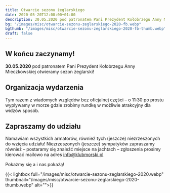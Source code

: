 ```yaml
---
title: Otwarcie sezonu żeglarskiego
date: 2020-05-20T12:00:00+01:00
description: 30.05.2020 pod patronatem Pani Prezydent Kołobrzegu Anny Mieczkowskiej otwieramy sezon żeglarski! Zapraszamy do udziału.
bg: "/images/misc/otwarcie-sezonu-zeglarskiego-2020-fb.webp"
bgthumb: "/images/misc/otwarcie-sezonu-zeglarskiego-2020-fb-thumb.webp"
draft: false
---
```


## W końcu zaczynamy!

**30.05.2020** pod patronatem Pani Prezydent Kołobrzegu Anny Mieczkowskiej otwieramy sezon żeglarski!

## Organizacja wydarzenia

Tym razem z wiadomych względów bez oficjalnej części – o 11:30 po prostu wypływamy w morze gdzie zrobimy rundkę w możliwie atrakcyjny dla widzów sposób.

## Zapraszamy do udziału

Namawiam wszystkich armatorów, również tych (jeszcze) niezrzeszonych do wzięcia udziału! Niezrzeszonych (jeszcze) sympatyków zapraszamy również – postaramy się znaleźć miejsce na jachtach – zgłoszenia prosimy kierować mailowo na adres info@klubmorski.pl

Pokażmy się a i nas pokażą!

{{< lightbox full="/images/misc/otwarcie-sezonu-zeglarskiego-2020.webp" thumbnail="/images/misc/otwarcie-sezonu-zeglarskiego-2020-thumb.webp" alt="">}}